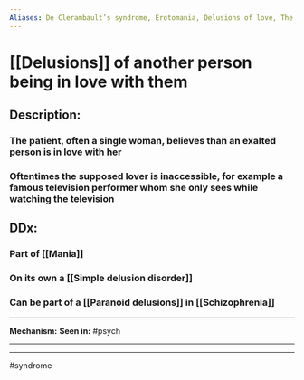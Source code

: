 ```yaml
---
Aliases: De Clerambault’s syndrome, Erotomania, Delusions of love, The fantasy lover syndrome
---
```

# [[Delusions]] of another person being in love with them
## Description:
### The patient, often a single woman, believes than an exalted person is in love with her
### Oftentimes the supposed lover is inaccessible, for example a famous television performer whom she only sees while watching the television
## DDx:
### Part of [[Mania]]
### On its own a [[Simple delusion disorder]]
### Can be part of a [[Paranoid delusions]] in [[Schizophrenia]]

---
**Mechanism:**
**Seen in:** #psych 

---


---
#syndrome 